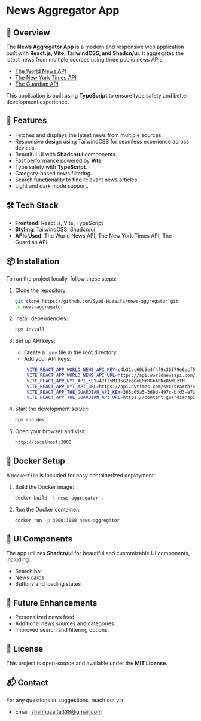 # News Aggregator App

## 📰 Overview
The **News Aggregator App** is a modern and responsive web application built with **React.js, Vite, TailwindCSS, and Shadcn/ui**. It aggregates the latest news from multiple sources using three public news APIs:

- [The World News API](https://theworldnewsapi.com/)
- [The New York Times API](https://developer.nytimes.com/)
- [The Guardian API](https://open-platform.theguardian.com/)

This application is built using **TypeScript** to ensure type safety and better development experience.

## 🚀 Features
- Fetches and displays the latest news from multiple sources.
- Responsive design using TailwindCSS for seamless experience across devices.
- Beautiful UI with **Shadcn/ui** components.
- Fast performance powered by **Vite**.
- Type safety with **TypeScript**.
- Category-based news filtering.
- Search functionality to find relevant news articles.
- Light and dark mode support.

## 🛠️ Tech Stack
- **Frontend**: React.js, Vite, TypeScript
- **Styling**: TailwindCSS, Shadcn/ui
- **APIs Used**: The World News API, The New York Times API, The Guardian API

## 📦 Installation
To run the project locally, follow these steps:

1. Clone the repository:
   ```sh
   git clone https://github.com/Syed-Huzaifa/news-aggregator.git
   cd news-aggregator
   ```

2. Install dependencies:
   ```sh
   npm install
   ```

3. Set up API keys:
   - Create a `.env` file in the root directory.
   - Add your API keys:
     ```sh
      VITE_REACT_APP_WORLD_NEWS_API_KEY=c4b31cc60b5e4f4f9c35f79e6acf9552
      VITE_REACT_APP_WORLD_NEWS_API_URL=https://api.worldnewsapi.com/search-news
      VITE_REACT_APP_NYT_API_KEY=A7flvMI15G2zdOeLMrHGbA0NcO5WEzfN
      VITE_REACT_APP_NYT_API_URL=https://api.nytimes.com/svc/search/v2/articlesearch.json
      VITE_REACT_APP_THE_GUARDIAN_API_KEY=365c05a5-3d9d-497c-bfd3-e7a9d9a9465c
      VITE_REACT_APP_THE_GUARDIAN_API_URL=https://content.guardianapis.com/search
     ```

4. Start the development server:
   ```sh
   npm run dev
   ```

5. Open your browser and visit:
   ```sh
   http://localhost:3000
   ```

## 🐳 Docker Setup
A `Dockerfile` is included for easy containerized deployment.

1. Build the Docker image:
   ```sh
   docker build -t news-aggregator .
   ```

2. Run the Docker container:
   ```sh
   docker run -p 3000:3000 news-aggregator
   ```

## 🎨 UI Components
The app utilizes **Shadcn/ui** for beautiful and customizable UI components, including:
- Search bar
- News cards
- Buttons and loading states

## 📌 Future Enhancements
- Personalized news feed.
- Additional news sources and categories.
- Improved search and filtering options.

## 📝 License
This project is open-source and available under the **MIT License**.

## 📬 Contact
For any questions or suggestions, reach out via:
- Email: shahhuzaifa338@gmail.com
